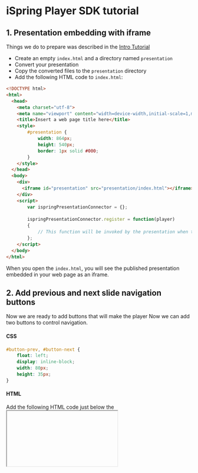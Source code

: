 # iSpring Player SDK tutorial

## 1. Presentation embedding with iframe

Things we do to prepare was described in the [Intro Tutorial](player-sdk-intro.md)

- Create an empty `index.html` and a directory named `presentation`
- Convert your presentation
- Copy the converted files to the `presentation` directory
- Add the following HTML code to `index.html`:

```html
<!DOCTYPE html>
<html>
  <head>
    <meta charset="utf-8">
    <meta name="viewport" content="width=device-width,initial-scale=1,maximum-scale=1"/>
    <title>Insert a web page title here</title>
    <style>
        #presentation {
            width: 864px;
            height: 540px;
            border: 1px solid #000;
        }
    </style>
  </head>
  <body>
    <div>
      <iframe id="presentation" src="presentation/index.html"></iframe>
    </div>
    <script>
        var ispringPresentationConnector = {};

        ispringPresentationConnector.register = function(player)
        {
            // This function will be invoked by the presentation when the player is initialized
        };
    </script>
  </body>
</html>
```

When you open the `index.html`, you will see the published presentation embedded in your web page as an iframe.


## 2. Add previous and next slide navigation buttons

Now we are ready to add buttons that will make the player
Now we can add two buttons to control navigation.

#### CSS

```css
#button-prev, #button-next {
    float: left;
    display: inline-block;
    width: 80px;
    height: 35px;
}
```
#### HTML
Add the following HTML code just below the <iframe> tag
```html
<div class="clear"> </div>
<div>
  <button id="button-prev">Prev</button>
  <button id="button-next">Next</button>
</div>
```
#### Replace the <script> tag content with the following code:
```js
var ispringPresentationConnector = {};

ispringPresentationConnector.register = function(player) {
    var playbackController = player.view().playbackController();
    initPlaybackControls(playbackController);
};

function initPlaybackControls(playbackController) {
    var prevBtn = document.getElementById("button-prev");
    prevBtn.onclick = function() {
        playbackController.gotoPreviousSlide();
    };

    var nextBtn = document.getElementById("button-next");
    nextBtn.onclick = function() {
        playbackController.gotoNextSlide();
    };
}
```

## 3. Current Slide Indicator

Let's add indicator with current slide number between Next and Prev buttons:

![](images/player-nav-panel.png)

#### Changes in HTML

```diff
<body>
  <div class="buttons">
    <button id="button-prev">Prev</button>
+    <div id="slide-counter">
+        <p id="current-slide"></p>
+    </div>
    <button id="button-next">Next</button>
  </div>
</body>
```
#### Customizing with CSS
```css
#slide-counter {
    float: left;
    text-align: center;
    min-width: 80px;
    border: 1px solid #000;
    vertical-align: bottom;
    display: inline-block;
    height: 33px;
}
#current-slide {
    margin-top: 7px;
    border: none;
    width: 100%;
}
```
#### Changes in Javascript
```diff
var ispringPresentationConnector = {};

ispringPresentationConnector.register = function(player) {
+    var presentation = player.presentation();
    var playbackController = player.view().playbackController();
+    var slidesCount = presentation.slides().count();
+    initPlaybackControls(playbackController, slidesCount);
};

-function initPlaybackControls(playbackController) {
+function initPlaybackControls(playbackController, slidesCount) {
    var prevBtn = document.getElementById("button-prev");
    prevBtn.onclick = function() {
        playbackController.gotoPreviousSlide();
    };

    var nextBtn = document.getElementById("button-next");
    nextBtn.onclick = function() {
        playbackController.gotoNextSlide();
    };

+    var slideNoLabel = document.getElementById("current-slide");
+    playbackController.slideChangeEvent().addHandler(function(slideIndex)
+    {
+        slideNoLabel.innerHTML = (slideIndex + 1).toString() + "/" + slidesCount;
+    });
}
```

## 4. Selecting Slide by Number

Right now we have indicator which shows current slide number. It will be useful to add abilty for changing slide by entering it's number.

#### Changes in HTML
```diff
-        <p id="current-slide"></p>
+        <input id="current-slide" type="text" size="3">
+        <span>/</span>
+        <span id="slide-count">0</span>
```

#### Changes in CSS
```diff
#current-slide {
-    border: none;
-    width: 100%;
+    border: 1px solid #8AD;
+    width: 35%;
}
```

#### Remove the following Javascript:
```diff
-    var slideNoLabel = document.getElementById("current-slide");
-    playbackController.slideChangeEvent().addHandler(function(slideIndex)
-    {
-        slideNoLabel.innerHTML = (slideIndex + 1).toString() + "/" + slidesCount;
-    });
```
#### Replace it with:
```js
    var slideCountLabel = document.getElementById("slide-count");
    slideCountLabel.innerHTML = slidesCount.toString();
    var slideNoInput = document.getElementById("current-slide");
    playbackController.slideChangeEvent().addHandler(function(slideIndex)
    {
        slideNoInput.value = (slideIndex + 1).toString();
    });
    slideNoInput.onchange = function()
    {
        var currentSlideIndex = playbackController.currentSlideIndex();
        var nextSlideIndex = parseInt(slideNoInput.value) - 1;
        if (nextSlideIndex >= 0 && nextSlideIndex < slidesCount)
        {
            playbackController.gotoSlide(nextSlideIndex);
        }
        else
        {
            slideNoInput.value = (currentSlideIndex + 1).toString();
        }
    };
```

